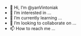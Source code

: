 - 👋 Hi, I’m @yanVintoniak
- 👀 I’m interested in ...
- 🌱 I’m currently learning ...
- 💞️ I’m looking to collaborate on ...
- 📫 How to reach me ...

<!---
yanVintoniak/yanVintoniak is a ✨ special ✨ repository because its `README.md` (this file) appears on your GitHub profile.
You can click the Preview link to take a look at your changes.
--->

